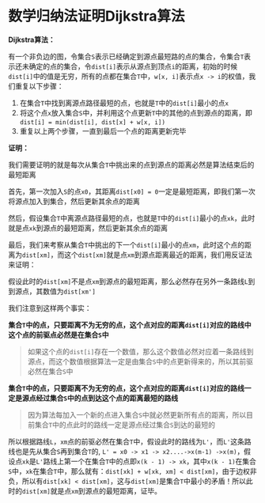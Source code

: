 # 数学归纳法证明Dijkstra算法

**Dijkstra算法：**

有一个非负边的图，令集合`S`表示已经确定到源点最短路的点的集合，令集合`T`表示还未确定的点的集合，令`dist[i]`表示从源点到顶点`i`的距离，初始的时候`dist[i]`中的值是无穷，所有的点都在集合`T`中，`w[x, i]`表示点`x -> i`的权值，我们重复以下步骤：

1. 在集合`T`中找到离源点路径最短的点，也就是`T`中的`dist[i]`最小的点`x`
2. 将这个点`x`放入集合`S`中，并利用这个点更新`T`中的其他的点到源点的距离，即`dist[i] = min(dist[i], dist[x] + w[x, i])`
3. 重复以上两个步骤，一直到最后一个点的距离更新完毕

**证明：**

我们需要证明的就是每次从集合`T`中挑出来的点到源点的距离必然是算法结束后的最短距离

首先，第一次加入`S`的点`x0`，其距离`dist[x0] = 0`一定是最短距离，即我们第一次将源点加入到集合，然后更新其余点的距离

然后，假设集合`T`中离源点路径最短的点，也就是`T`中的`dist[i]`最小的点`xk`，此时就是点`xk`到源点的最短距离，然后更新其余点的距离

最后，我们来考察从集合`T`中挑出的下一个`dist[i]`最小的点`xm`，此时这个点的距离为`dist[xm]`，而这个`dist[xm]`就是点`xm`到源点距离最近的距离，我们用反证法来证明：

假设此时的`dist[xm]`不是点`xm`到源点的最短距离，那么必然存在另外一条路线`L`到到源点，其数值为`dist[xm']`

我们注意到这样两个事实：

**集合`T`中的点，只要距离不为无穷的点，这个点对应的距离`dist[i]`对应的路线中这个点的前驱点必然是在集合`S`中**

> 如果这个点的`dist[i]`存在一个数值，那么这个数值必然对应着一条路线到源点，而这个数值根据算法一定是由集合`S`中的点更新得来的，所以其前驱必然在集合`S`中

**集合`T`中的点，只要距离不为无穷的点，这个点对应的距离`dist[i]`对应的路线一定是源点经过集合`S`中的点到达这个点的距离最短的路线**

> 因为算法每加入一个新的点进入集合`S`中就必然更新所有点的距离，所以目前集合`T`中的点此时的路线一定是源点经过集合`S`到达的最短的

所以根据路线`L`，`xm`点的前驱必然在集合`T`中，假设此时的路线为`L'`，而`L'`这条路线也是先从集合`S`再到集合`T`的, `L' = x0 -> x1 -> x2....->x(m-1) ->x(m)`，假设点`xk`是`L'`路线上第一个在集合`T`中的点即`x(k - 1) -> xk`，其中`x(k - 1)`在集合`S`中，`xk`在集合`T`中，那么就有：`dist[xk] + w[xk, xm] < dist[xm]`，由于边权非负，所以有`dist[xk] < dist[xm]`，这与`dist[xm]`是集合`T`中最小的矛盾！所以此时的`dist[xm]`就是点`xm`到源点的最短距离，证毕。



